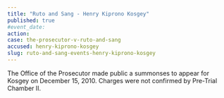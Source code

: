```yaml
---
title: "Ruto and Sang - Henry Kiprono Kosgey"
published: true
#event_date:
action:
case: the-prosecutor-v-ruto-and-sang
accused: henry-kiprono-kosgey
slug: ruto-and-sang-events-henry-kiprono-kosgey
---
```


The Office of the Prosecutor made public a summonses to appear for Kosgey on December 15, 2010. Charges were not confirmed by Pre-Trial Chamber II.

